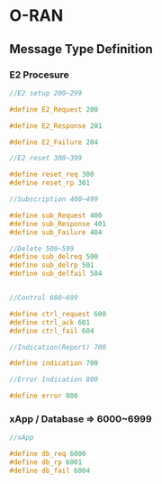# O-RAN
## Message Type Definition

### E2 Procesure
```c
//E2 setup 200~299

#define E2_Request 200

#define E2_Response 201

#define E2_Failure 204

//E2 reset 300~399

#define reset_req 300
#define reset_rp 301

//Subscription 400~499

#define sub_Request 400
#define sub_Response 401
#define sub_Failure 404

//Delete 500~599
#define sub_delreq 500
#define sub_delrp 501
#define sub_delfail 504


//Control 600~699

#define ctrl_request 600
#define ctrl_ack 601
#define ctrl_fail 604

//Indication(Report) 700

#define indication 700

//Error Indication 800

#define error 800

```

### xApp / Database => 6000~6999
```c
//xApp

#define db_req 6000
#define db_rp 6001
#define db_fail 6004

```

